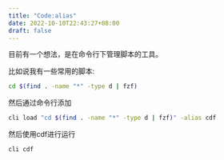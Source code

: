 ```yaml
---
title: "Code:alias"
date: 2022-10-10T22:43:27+08:00
draft: false
---
```


目前有一个想法，是在命令行下管理脚本的工具。

比如说我有一些常用的脚本:

```sh
cd $(find . -name "*" -type d | fzf)
```

然后通过命令行添加
```sh
cli load "cd $(find . -name "*" -type d | fzf)" -alias cdf
```

然后使用cdf进行运行
```sh
cli cdf 
```

